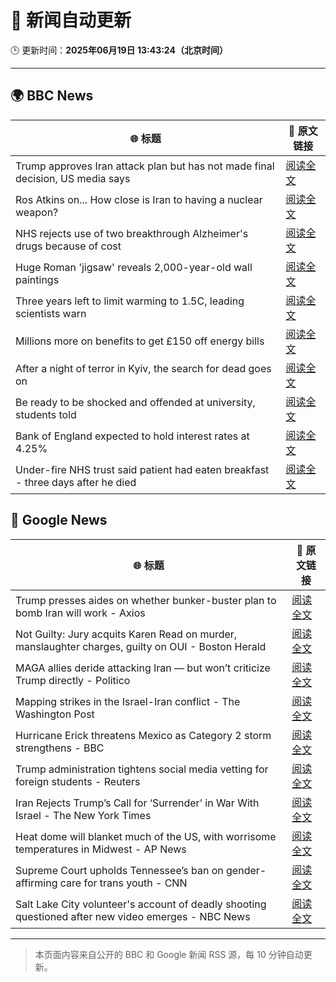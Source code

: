 # 🧠 新闻自动更新

🕒 更新时间：**2025年06月19日 13:43:24（北京时间）**

---

## 🌍 BBC News

| 🌐 标题 | 🔗 原文链接 |
|--------|-------------|
| Trump approves Iran attack plan but has not made final decision, US media says | [阅读全文](https://www.bbc.com/news/articles/c4g8r8rj87vo) |
| Ros Atkins on... How close is Iran to having a nuclear weapon? | [阅读全文](https://www.bbc.com/news/videos/cvg6lpm2464o) |
| NHS rejects use of two breakthrough Alzheimer's drugs because of cost | [阅读全文](https://www.bbc.com/news/articles/cq8zxx9kk0ko) |
| Huge Roman 'jigsaw' reveals 2,000-year-old wall paintings | [阅读全文](https://www.bbc.com/news/articles/c5y5w1ldz8do) |
| Three years left to limit warming to 1.5C, leading scientists warn | [阅读全文](https://www.bbc.com/news/articles/cn4l927dj5zo) |
| Millions more on benefits to get £150 off energy bills | [阅读全文](https://www.bbc.com/news/articles/cx2kym1pvn4o) |
| After a night of terror in Kyiv, the search for dead goes on | [阅读全文](https://www.bbc.com/news/articles/c98j1y70e95o) |
| Be ready to be shocked and offended at university, students told | [阅读全文](https://www.bbc.com/news/articles/c74z8l8vkx3o) |
| Bank of England expected to hold interest rates at 4.25% | [阅读全文](https://www.bbc.com/news/articles/c98wyyk475no) |
| Under-fire NHS trust said patient had eaten breakfast - three days after he died | [阅读全文](https://www.bbc.com/news/articles/cly2r0x9xwlo) |

## 📰 Google News

| 🌐 标题 | 🔗 原文链接 |
|--------|-------------|
| Trump presses aides on whether bunker-buster plan to bomb Iran will work - Axios | [阅读全文](https://news.google.com/rss/articles/CBMihAFBVV95cUxQLVFVZVpSWjdSdmhiZEctbHVseVAwdEdkWkxmZElMcFpKMnV6WWJWeDBRQzNzOHI5MGw2S0wxRnBPYm5WeWRZdU1lb2ZwMDZGdVI1clJVTjZVX1BET0ZabGI3eFVFRVhFaW5sSVhjdTB2RVZVX19PUG1nVG1vVnZMZUFOUlk?oc=5) |
| Not Guilty: Jury acquits Karen Read on murder, manslaughter charges, guilty on OUI - Boston Herald | [阅读全文](https://news.google.com/rss/articles/CBMiqAFBVV95cUxORm8xd0JWQ0J4dzBwYjEzc1hnakpKbnFIN1MyR29EanAtVVlqdE8yZ0dWd1dfLURfR3dGVmg5R3hsczc1LTRreDRwSGh1WmZNaTl1QnNHQnQwMjllcTdJek9nWERpOG14cWhxd2Q2MkFjNGJMRkpYaTM3N215Qy13RWhpUDFBVXk3NDdaTWZ0TG1Rb2U2N0JMRjhxcXFmc0ZwMGxWS1FvVTTSAa4BQVVfeXFMT2VKNVQycURNdTJPREYyRDFDS3huY2tTT1l0aWhNQUhHckU5dEVQdGI3X0pOWEZiajR5U2JVNHdYTWQtQktJaDdjTVJlak9qbENCT1lYazBqWjNLTEVHOHF4RDE0UTRTNWFpRTFPS0phNjRJcXlaUUdfSWR0TWQzRjNsZ25IOUY4MVB4WVNkd005bENNYUgydUpYeDVKQ1JQT3lwR2swcnduTU1Od1RB?oc=5) |
| MAGA allies deride attacking Iran — but won’t criticize Trump directly - Politico | [阅读全文](https://news.google.com/rss/articles/CBMihgFBVV95cUxNUm5mLTd3b0R0RGVxVU5EUHRudmhsZ2tZZWw3NUNiR0NsdEJyT1dZNlVoTnBxV0dfZ2NZTDFzbEZ2MlhGRGV1MzdQdFB6T0FaeG12S0QyWXZxWDVST0IwVk9FZnZBVkwxWnBXbzY5d2pHU2F2NzZoQlRuc1pVMVg3X3BzUkJwZw?oc=5) |
| Mapping strikes in the Israel-Iran conflict - The Washington Post | [阅读全文](https://news.google.com/rss/articles/CBMifkFVX3lxTE5XWFRKWlVvbEFQNUpyeEwxM1VPWVhYZmlvcHFMZmxzeTVKcEg3UmhfTk9jLWVXSmR5Y25rc1NURXJZTHd0NDVDWk8yajJYMlZON2JuOF9Ma3RLLTZvTlJvcXc1ZFlrbldYVmhxNlFCNjdNUE1Ua0UxcEhvT3RWdw?oc=5) |
| Hurricane Erick threatens Mexico as Category 2 storm strengthens - BBC | [阅读全文](https://news.google.com/rss/articles/CBMiWkFVX3lxTE1uQk5GMnRKa1MwVzZCUGZhTzRDcGVBVHNneWJ1QlZyM2txdTE5NDZUQ2xCT2xIVHJBT0ViYXc5RWFBdVlZWnNHamg2ZGZWZVJPVktkSXVaclBmQdIBX0FVX3lxTE9aNENpdE1iczNBVGNtRERGY0Ixb1lnSjNSWlViUkFZQks4SHV6c2w2QkluY0NNNG1tcE02Q1c3YXlqd1ZxUFlJUHZUaHRPdU1yWmxqOXFpVGxLbTRORVNV?oc=5) |
| Trump administration tightens social media vetting for foreign students - Reuters | [阅读全文](https://news.google.com/rss/articles/CBMiwwFBVV95cUxPdkFrRTNyLUFJRlJYODBtWXpyM3NCTllCSHgtOV8wc3pNUklUMHNMdVRvWDF3aWp6eWQ1c2NPZXV0QllJTjZzdlJ4aGEzNFdnc21QbExiM1lHMG9tQWNRMFJOSm1OYVVGTnJDZE1EellpQ3pMUXNMWVdsMEpWUzBVMWlpaF9JX2lKVDgzcWNSQ1hfbTFnTGJzY1N6Zk5WZDZXa25ueHVCY3RmR3V2TWc2QnBEYk8tNzB0TE5xbUhKZDN6Wkk?oc=5) |
| Iran Rejects Trump’s Call for ‘Surrender’ in War With Israel - The New York Times | [阅读全文](https://news.google.com/rss/articles/CBMigAFBVV95cUxNOWhXVklTLWlrRXhPM3EzSFh4QnJMNl9nNktUVi1WZ2FmWUhDMTU4RVBqWUFaNmdpLUNYeFBMQVpUaC0zRmo5akItQ00xeUQ5d0dYdy1VeG1qMFR4aExPNlNaV3NIRzJTd2REalVGcFAwSUt6cy1PVThMaXEzcXRXNw?oc=5) |
| Heat dome will blanket much of the US, with worrisome temperatures in Midwest - AP News | [阅读全文](https://news.google.com/rss/articles/CBMiqAFBVV95cUxNc1NFdlE1V1NKc2lhaVFWUG04SW9UME1mSXp3ZWFORnhNNmRLSzhyMjlKMmJXQ3ladjcxZ3R4RGhzZ29zTG1YMlNuclo0UjVGeDdkdXBoQUdEejlobzBTNUxTOEpyQ1lWQm0tTjZ0cmNOUUNfcldGQ1o5NE9oTkFSbVJONG04OWZvY0F5LUp5QTlyY3A3ZHlfQzhFRDFvaURPVDdHSFZLVU8?oc=5) |
| Supreme Court upholds Tennessee’s ban on gender-affirming care for trans youth - CNN | [阅读全文](https://news.google.com/rss/articles/CBMiuAFBVV95cUxOVXlON2lneWQtX1VIdU9MdjJYM29rM25zdXNKRVhkOFAyajFSb2NiVl9ndjhUZGhfMThtZjVhNE90YlBLaG82UzcyUWI2RV84bGlRNVZCR1lndVppdnlkS3VDdTMwZGl5UjkzTzZGRWczdnMtRkJNdElyNmhwSHBnMDUzVmN0eVI2ajRoT1E4NTlkNTZPVmFHd2NYZXFhUU5RNjR1X3R5NWZhT1pEZ2dvdkQ2bVUwaFJi0gG-AUFVX3lxTFBGOGY2MUlZQU1lT0R5Vm12UzRLZVJ3LWVma3VBdUU2QW5HRjZlcFpmOEJIaHp0em96cDZtZGU4NHZqQWdWZlFFdUt6eHlKclFIMDFHdWlJZ1luNld0dG9vZTlidktEZjRrdkhCMUxnN2VnRk0taFZoRm9DZEhjWHk0blFwbTlNSGdzaVN1Q3R0YUdTQmJyWk84OUMzakY4WU1wRm1uTnAycngxQ1JTZjFfZG9FeHFuT2cyNHQwVlE?oc=5) |
| Salt Lake City volunteer's account of deadly shooting questioned after new video emerges - NBC News | [阅读全文](https://news.google.com/rss/articles/CBMiugFBVV95cUxPbTRkQjl1d3pDZWxYNDBlWVUyQWl3TEQzY2tfN1MwbUhjdEdHcHdVWm9iVy1Fem1xOHZ2WGNkbUk5ZjZKd0o3N3FwejlaQ1pxaUhwUGNkY2RMemdWQmJaMS1jMnVIZ1JEQ2FkX2pqSlZ1eVpXZFB3WTIyRFJ4M1FUSFRONU5uZ25rUmVCT3R4Wlp6X2NzM2hJS1lOZXNPT0k5YmZkZzU2bEtpRWFQaEZEM3VCcXU3RGg5TmfSAVZBVV95cUxPMk9qQWpLZjk5RjRUby1qbTVTVTAtdmZiMVFycnlKc2J6SnpLb3dpa0FZcHVaaVAwX0puZ25NdmFpMmFBVFJkeTYtUXVoY0xlXzF5ZkNtZw?oc=5) |

---
> 本页面内容来自公开的 BBC 和 Google 新闻 RSS 源，每 10 分钟自动更新。